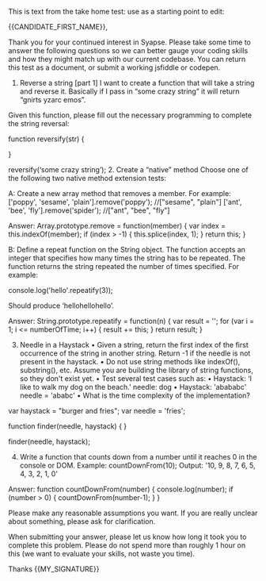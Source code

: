 This is text from the take home test: use as a starting point to edit:

{{CANDIDATE_FIRST_NAME}},
 
Thank you for your continued interest in Syapse.  Please take some time to answer the following questions so we can better gauge your coding skills and how they might match up with our current codebase. You can return this test as a document, or submit a working jsfiddle or codepen.
1. Reverse a string
[part 1]
I want to create a function that will take a string and reverse it. Basically if I pass in “some crazy string” it will return “gnirts yzarc emos”.
 
Given this function, please fill out the necessary programming to complete the string reversal:
 
function  reversify(str) {
 
}
 
reversify(‘some crazy string’);
2. Create a “native” method
Choose one of the following two native method extension tests:

A: Create a new array method that removes a member.
For example:
['poppy', 'sesame', 'plain'].remove('poppy'); //["sesame", "plain"]
['ant', 'bee', 'fly'].remove('spider'); //["ant", "bee", "fly"]

Answer:
Array.prototype.remove = function(member) {
  var index = this.indexOf(member);
  if (index > -1) {
    this.splice(index, 1);
  }
  return this;
}


B: Define a repeat function on the String object. The function accepts an integer that specifies how many times the string has to be repeated. The function returns the string repeated the number of times specified. For example:
 
console.log('hello'.repeatify(3));
 
Should produce ‘hellohellohello’.

Answer:
String.prototype.repeatify = function(n) {
  var result = '';
  for (var i = 1; i <= numberOfTime; i++) {
    result += this;
  }
  return result;
}
 
3. Needle in a Haystack
	•	Given a string, return the first index of the first occurrence of the string in another string. Return -1 if the needle is not present in the haystack.
	•	Do not use string methods like indexOf(), substring(), etc. Assume you are building the library of string functions, so they don't exist yet.
	•	Test several test cases such as:
	•	Haystack: ‘I like to walk my dog on the beach.’ needle: dog
	•	Haystack: 'abababc' needle = 'ababc'
	•	What is the time complexity of the implementation?
 
var haystack = "burger and fries";
var needle = 'fries';
 
function finder(needle, haystack) {
}
 
finder(needle, haystack);
 
4. Write a function that counts down from a number until it reaches 0 in the console or DOM.
Example:
countDownFrom(10);
Output: '10, 9, 8, 7, 6, 5, 4, 3, 2, 1, 0'

Answer:
function countDownFrom(number) {
   console.log(number);
   if (number > 0) {
       countDownFrom(number-1);
   }
}

 
Please make any reasonable assumptions you want. If you are really unclear about something, please ask for clarification.

When submitting your answer, please let us know how long it took you to complete this problem.  Please do not spend more than roughly 1 hour on this (we want to evaluate your skills, not waste you time).

Thanks
{{MY_SIGNATURE}}



